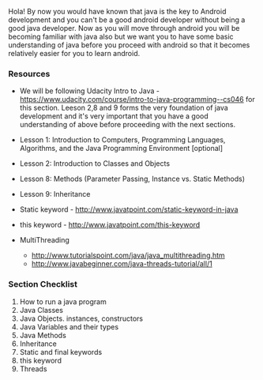 Hola! By now you would have known that java is the key to Android development and you can't be a good android developer without being a good java developer. Now as you will move through android you will be becoming familiar with java also but we want you to have some basic understanding of java before you proceed with android so that it becomes relatively easier for you to learn android.

### Resources

* We will be following Udacity Intro to Java - https://www.udacity.com/course/intro-to-java-programming--cs046 for this section. Leeson 2,8 and 9 forms the very foundation of java development and it's very important that you have a good understanding of above before proceeding with the next sections.

 * Lesson 1: Introduction to Computers, Programming Languages, Algorithms, and the Java Programming Environment [optional]
 * Lesson 2: Introduction to Classes and Objects
 * Lesson 8: Methods (Parameter Passing, Instance vs. Static Methods)
 * Lesson 9: Inheritance
 
* Static keyword - http://www.javatpoint.com/static-keyword-in-java
 
* this keyword - http://www.javatpoint.com/this-keyword

* MultiThreading
  * http://www.tutorialspoint.com/java/java_multithreading.htm
  * http://www.javabeginner.com/java-threads-tutorial/all/1

### Section Checklist

1. How to run a java program
2. Java Classes
3. Java Objects. instances, constructors
4. Java Variables and their types
5. Java Methods 
6. Inheritance
7. Static and final keywords
8. this keyword
9. Threads

